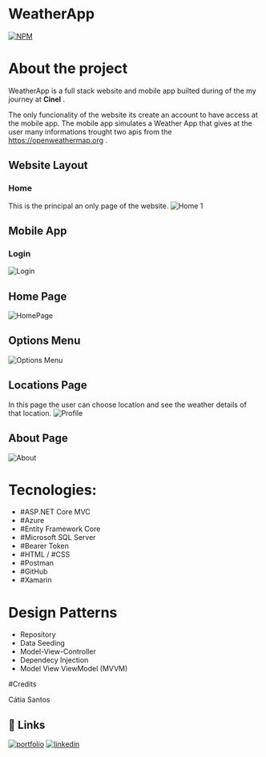 # WeatherApp
[![NPM](https://img.shields.io/npm/l/react)](https://github.com/Catia0202/SchoolApp/blob/main/LICENSE) 

# About the project



WeatherApp is a full stack website and mobile app  builted during of the my journey at **Cinel** . 

The only funcionality of the website its create an account to have access at the mobile app.
The mobile app simulates a Weather App that gives at the user many informations trought two apis from the https://openweathermap.org .
## Website Layout
### Home
This is the principal an only page of the  website.
![Home 1](https://user-images.githubusercontent.com/73889708/210637151-73902091-074e-4709-9cbc-9a85215c95ba.png)

## Mobile App

### Login
![Login](https://user-images.githubusercontent.com/73889708/210637661-9369e6fc-c88b-4d37-8c6b-7ca3f796782e.png)


## Home Page
![HomePage](https://user-images.githubusercontent.com/73889708/210638036-8a22962d-68ee-4309-8baf-48f7a888498e.png)
## Options Menu
![Options Menu](https://user-images.githubusercontent.com/73889708/210638236-7da22c3a-0a31-46ca-a9c1-6d7c434283bd.png)
## Locations Page
In this page the user can choose location and see the weather details of that location.
![Profile](https://user-images.githubusercontent.com/73889708/210638947-2a8e3048-f3c0-4022-8744-3a770cb1d2a4.png)
## About Page
![About](https://user-images.githubusercontent.com/73889708/210639243-40cc2ac9-54fa-44f8-b4b0-843f0f944958.png)


# Tecnologies:
- #ASP.NET Core MVC
- #Azure
- #Entity Framework Core
- #Microsoft SQL Server
- #Bearer Token
- #HTML / #CSS 
- #Postman
- #GitHub
- #Xamarin
# Design Patterns
- Repository
- Data Seeding
- Model-View-Controller
- Dependecy Injection
- Model View ViewModel (MVVM)


#Credits

Cátia Santos




## 🔗 Links
[![portfolio](https://img.shields.io/badge/my_portfolio-000?style=for-the-badge&logo=ko-fi&logoColor=white)](https://katherineoelsner.com/)
[![linkedin](https://img.shields.io/badge/linkedin-0A66C2?style=for-the-badge&logo=linkedin&logoColor=white)](https://www.linkedin.com/in/cátia-santos-a83045214/)



